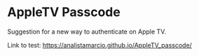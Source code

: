 # AppleTV Passcode
Suggestion for a new way to authenticate on Apple TV.

Link to test: <a href="https://analistamarcio.github.io/AppleTV_passcode/" target="_blank">https://analistamarcio.github.io/AppleTV_passcode/</a>
